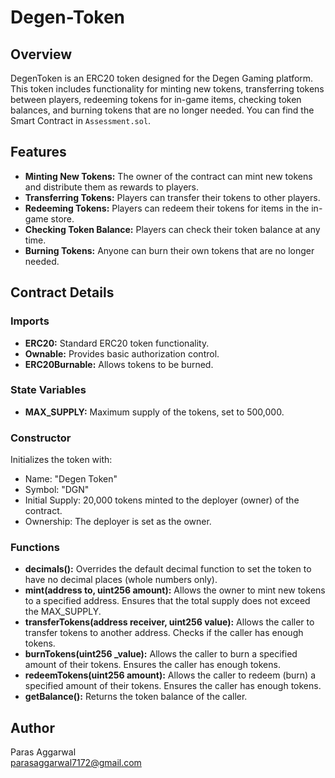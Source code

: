 # Degen-Token
 <h2>Overview</h2>
        <p>DegenToken is an ERC20 token designed for the Degen Gaming platform. This token includes functionality for minting new tokens, transferring tokens between players, redeeming tokens for in-game items, checking token balances, and burning tokens that are no longer needed. You can find the Smart Contract in <code>Assessment.sol</code>.</p> 
        <h2>Features</h2>
        <ul>
            <li><strong>Minting New Tokens:</strong> The owner of the contract can mint new tokens and distribute them as rewards to players.</li>
            <li><strong>Transferring Tokens:</strong> Players can transfer their tokens to other players.</li>
            <li><strong>Redeeming Tokens:</strong> Players can redeem their tokens for items in the in-game store.</li>
            <li><strong>Checking Token Balance:</strong> Players can check their token balance at any time.</li>
            <li><strong>Burning Tokens:</strong> Anyone can burn their own tokens that are no longer needed.</li>
        </ul>
        <h2>Contract Details</h2>
        <h3>Imports</h3>
        <ul>
            <li><strong>ERC20:</strong> Standard ERC20 token functionality.</li>
            <li><strong>Ownable:</strong> Provides basic authorization control.</li>
            <li><strong>ERC20Burnable:</strong> Allows tokens to be burned.</li>
        </ul>
        <h3>State Variables</h3>
        <ul>
            <li><strong>MAX_SUPPLY:</strong> Maximum supply of the tokens, set to 500,000.</li>
        </ul>
        <h3>Constructor</h3>
        <p>Initializes the token with:</p>
        <ul>
            <li>Name: "Degen Token"</li>
            <li>Symbol: "DGN"</li>
            <li>Initial Supply: 20,000 tokens minted to the deployer (owner) of the contract.</li>
            <li>Ownership: The deployer is set as the owner.</li>
        </ul>
        <h3>Functions</h3>
        <ul>
            <li><strong>decimals():</strong> Overrides the default decimal function to set the token to have no decimal places (whole numbers only).</li>
            <li><strong>mint(address to, uint256 amount):</strong> Allows the owner to mint new tokens to a specified address. Ensures that the total supply does not exceed the MAX_SUPPLY.</li>
            <li><strong>transferTokens(address receiver, uint256 value):</strong> Allows the caller to transfer tokens to another address. Checks if the caller has enough tokens.</li>
            <li><strong>burnTokens(uint256 _value):</strong> Allows the caller to burn a specified amount of their tokens. Ensures the caller has enough tokens.</li>
            <li><strong>redeemTokens(uint256 amount):</strong> Allows the caller to redeem (burn) a specified amount of their tokens. Ensures the caller has enough tokens.</li>
            <li><strong>getBalance():</strong> Returns the token balance of the caller.</li>
        </ul>
        <h2>Author</h2>
        <p>Paras Aggarwal<br>
        <a href="mailto:parasaggarwal7172@gmail.com">parasaggarwal7172@gmail.com</a></p>
